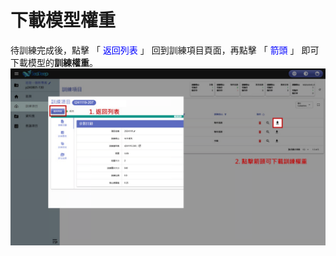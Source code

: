 # 下載模型權重

待訓練完成後，點擊 「 <font color="blue">返回列表</font> 」 回到訓練項目頁面，再點擊 「 <font color="blue">箭頭</font> 」 即可下載模型的**訓練權重**。
![alt text](image-2.png)
